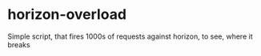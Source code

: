 horizon-overload
================

Simple script, that fires 1000s of requests against horizon, to see, where it breaks
